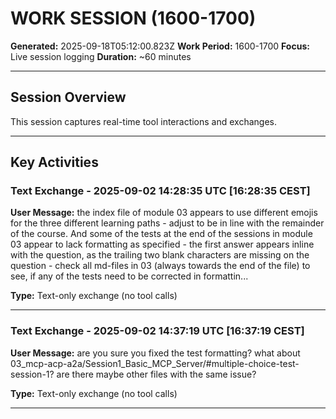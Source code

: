 # WORK SESSION (1600-1700)

**Generated:** 2025-09-18T05:12:00.823Z
**Work Period:** 1600-1700
**Focus:** Live session logging
**Duration:** ~60 minutes

---

## Session Overview

This session captures real-time tool interactions and exchanges.

---

## Key Activities

### Text Exchange - 2025-09-02 14:28:35 UTC [16:28:35 CEST]

**User Message:** the index file of module 03 appears to use different emojis for the three different learning paths - adjust to be in line with the remainder of the course. And some of the tests at the end of the sessions in module 03 appear to lack formatting as specified - the first answer appears inline with the question, as the trailing two blank characters are missing on the question - check all md-files in 03 (always towards the end of the file) to see, if any of the tests need to be corrected in formattin...

**Type:** Text-only exchange (no tool calls)

---

### Text Exchange - 2025-09-02 14:37:19 UTC [16:37:19 CEST]

**User Message:** are you sure you fixed the test formatting? what about 03_mcp-acp-a2a/Session1_Basic_MCP_Server/#multiple-choice-test-session-1? are there maybe other files with the same issue?

**Type:** Text-only exchange (no tool calls)

---

